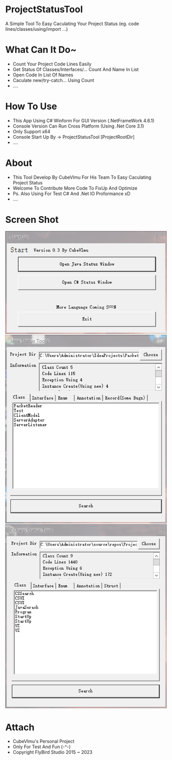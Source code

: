 # ProjectStatusTool
A Simple Tool To Easy Caculating Your Project Status (eg. code lines/classes/using/import ...)

# What Can It Do~

- Count Your Project Code Lines Easily
- Get Status Of Classes/Interfaces/... Count And Name In List
- Open Code In List Of Names
- Caculate new/try-catch... Using Count
- ....

# How To Use

- This App Using C# Winform For GUI Version (.NetFrameWork 4.6.1)
- Console Version Can Run Cross Platform (Using .Net Core 3.1)
- Only Support x64
- Console Start Up By -> ProjectStatusTool [ProjectRootDir]
- ....

# About

- This Tool Develop By CubeVlmu For His Team To Easy Caculating Project Status
- Welcome To Contribute More Code To FixUp And Optimize
- Ps. Also Using For Test C# And .Net IO Proformance xD
- ....

# Screen Shot

![alt GUI Main Menu](https://github.com/hehe1005566889/ProjectStatusTool/blob/main/menu.png)
![alt GUI Java Status Tool](https://github.com/hehe1005566889/ProjectStatusTool/blob/main/jst.png)
![alt GUI CSharp Status Tool](https://github.com/hehe1005566889/ProjectStatusTool/blob/main/cst.png)

# Attach

- CubeVlmu's Personal Project
- Only For Test And Fun (-^-)
- Copyright FlyBird Studio 2015 ~ 2023
